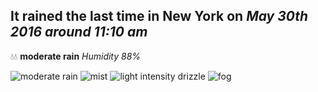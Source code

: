 ## It rained the last time in New York on *May 30th 2016 around 11:10 am*
💧💧  **moderate rain** *Humidity 88%*

![moderate rain](http://openweathermap.org/img/w/10d.png) ![mist](http://openweathermap.org/img/w/50d.png) ![light intensity drizzle](http://openweathermap.org/img/w/09d.png) ![fog](http://openweathermap.org/img/w/50d.png)
